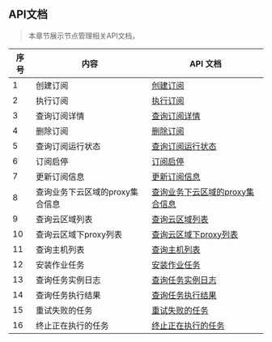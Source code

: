 ## API文档

> 本章节展示节点管理相关API文档，

| 序号 |内容   | API 文档                                      | 
| --| ------ | ----------------------------------------| 
| 1 | 创建订阅 | [创建订阅](create_subscription.md) |
| 2 | 执行订阅 | [执行订阅](instance_info_subscription.md) |
| 3 | 查询订阅详情 | [查询订阅详情](info_subscription.md) |
| 4 | 删除订阅 | [ 删除订阅](delete_subscription.md) |
| 5 | 查询订阅运行状态 | [查询订阅运行状态](instance_status_subscription.md) |
| 6 | 订阅启停 | [订阅启停](swith_subscription.md) |
| 7 | 更新订阅信息 | [更新订阅信息](update_subscription.md) |
| 8 |  查询业务下云区域的proxy集合信息 | [查询业务下云区域的proxy集合信息](biz_proxies_host.md) |
| 9 | 查询云区域列表 | [查询云区域列表](list_cloud.md) |
| 10 |  查询云区域下proxy列表 | [查询云区域下proxy列表](proxies_host.md) |
| 11 |  查询主机列表| [查询主机列表](search_host.md) |
| 12 |  安装作业任务 | [安装作业任务](install_job.md) |
| 13 |  查询任务实例日志 | [查询任务实例日志](operate_job.md) |
| 14 |  查询任务执行结果 | [查询任务执行结果](task_result_subscription.md) |
| 15 |  重试失败的任务 | [重试失败的任务](retry_subscription.md) |
| 16 |  终止正在执行的任务 | [终止正在执行的任务](revoke_subscription.md) |
